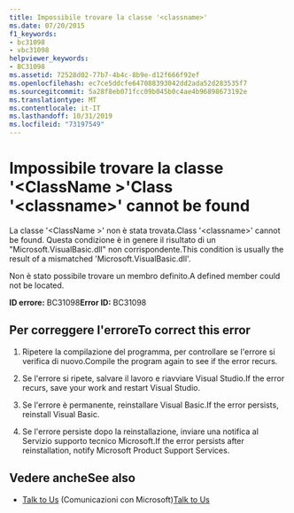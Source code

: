 ```yaml
---
title: Impossibile trovare la classe '<classname>'
ms.date: 07/20/2015
f1_keywords:
- bc31098
- vbc31098
helpviewer_keywords:
- BC31098
ms.assetid: 72528d02-77b7-4b4c-8b9e-d12f666f92ef
ms.openlocfilehash: ec7ce5ddcfe647088393042dd2ada52d283535f7
ms.sourcegitcommit: 5a28f8eb071fcc09b045b0c4ae4b96898673192e
ms.translationtype: MT
ms.contentlocale: it-IT
ms.lasthandoff: 10/31/2019
ms.locfileid: "73197549"
---
```

# <a name="class-classname-cannot-be-found"></a><span data-ttu-id="067bc-102">Impossibile trovare la classe '\<ClassName >'</span><span class="sxs-lookup"><span data-stu-id="067bc-102">Class '\<classname>' cannot be found</span></span>
<span data-ttu-id="067bc-103">La classe '\<ClassName >' non è stata trovata.</span><span class="sxs-lookup"><span data-stu-id="067bc-103">Class '\<classname>' cannot be found.</span></span> <span data-ttu-id="067bc-104">Questa condizione è in genere il risultato di un "Microsoft.VisualBasic.dll" non corrispondente.</span><span class="sxs-lookup"><span data-stu-id="067bc-104">This condition is usually the result of a mismatched 'Microsoft.VisualBasic.dll'.</span></span>  
  
 <span data-ttu-id="067bc-105">Non è stato possibile trovare un membro definito.</span><span class="sxs-lookup"><span data-stu-id="067bc-105">A defined member could not be located.</span></span>  
  
 <span data-ttu-id="067bc-106">**ID errore:** BC31098</span><span class="sxs-lookup"><span data-stu-id="067bc-106">**Error ID:** BC31098</span></span>  
  
## <a name="to-correct-this-error"></a><span data-ttu-id="067bc-107">Per correggere l'errore</span><span class="sxs-lookup"><span data-stu-id="067bc-107">To correct this error</span></span>  
  
1. <span data-ttu-id="067bc-108">Ripetere la compilazione del programma, per controllare se l'errore si verifica di nuovo.</span><span class="sxs-lookup"><span data-stu-id="067bc-108">Compile the program again to see if the error recurs.</span></span>  
  
2. <span data-ttu-id="067bc-109">Se l'errore si ripete, salvare il lavoro e riavviare Visual Studio.</span><span class="sxs-lookup"><span data-stu-id="067bc-109">If the error recurs, save your work and restart Visual Studio.</span></span>  
  
3. <span data-ttu-id="067bc-110">Se l'errore è permanente, reinstallare Visual Basic.</span><span class="sxs-lookup"><span data-stu-id="067bc-110">If the error persists, reinstall Visual Basic.</span></span>  
  
4. <span data-ttu-id="067bc-111">Se l'errore persiste dopo la reinstallazione, inviare una notifica al Servizio supporto tecnico Microsoft.</span><span class="sxs-lookup"><span data-stu-id="067bc-111">If the error persists after reinstallation, notify Microsoft Product Support Services.</span></span>  
  
## <a name="see-also"></a><span data-ttu-id="067bc-112">Vedere anche</span><span class="sxs-lookup"><span data-stu-id="067bc-112">See also</span></span>

- <span data-ttu-id="067bc-113">[Talk to Us](/visualstudio/ide/feedback-options) (Comunicazioni con Microsoft)</span><span class="sxs-lookup"><span data-stu-id="067bc-113">[Talk to Us](/visualstudio/ide/feedback-options)</span></span>
